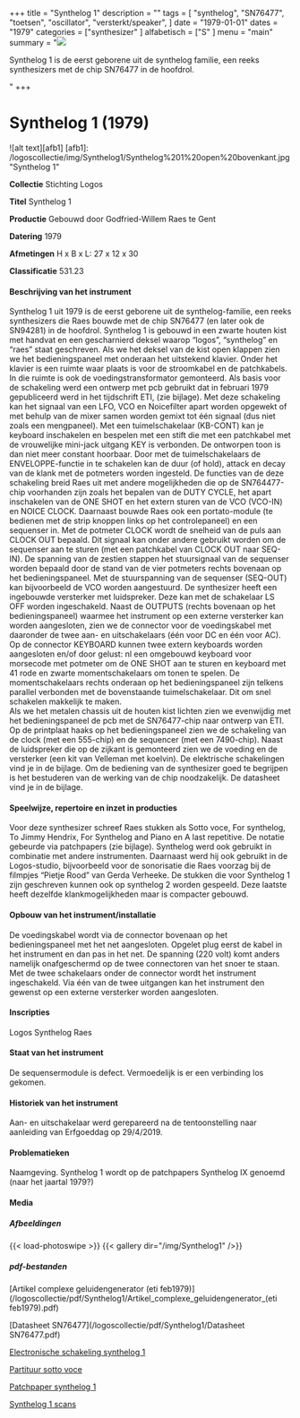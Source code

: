 ﻿+++
title = "Synthelog 1"
description = ""
tags = [
"synthelog", "SN76477", "toetsen", "oscillator", "versterkt/speaker",
]
date = "1979-01-01"
dates = "1979"
categories = ["synthesizer"
]
alfabetisch = ["S"
]
menu = "main"
summary = "<a href='/logoscollectie/1979/synthelog1'><img src='/logoscollectie/img/Synthelog1/Synthelog%201%20open%20bovenkant.jpg'></a><p>Synthelog 1 is de eerst geborene uit de synthelog familie, een reeks synthesizers met de chip SN76477 in de hoofdrol.</p>"
+++

# Synthelog 1 (1979)

![alt text][afb1]
[afb1]: /logoscollectie/img/Synthelog1/Synthelog%201%20open%20bovenkant.jpg "Synthelog 1"

**Collectie**
Stichting Logos

**Titel**
Synthelog 1

**Productie**
Gebouwd door Godfried-Willem Raes te Gent

**Datering**
1979

**Afmetingen**
H x B x L: 27 x 12 x 30

**Classificatie**
531.23

#### Beschrijving van het instrument
Synthelog 1 uit 1979 is de eerst geborene uit de synthelog-familie, een reeks synthesizers die Raes bouwde met de chip SN76477 (en later ook de SN94281) in de hoofdrol.
Synthelog 1 is gebouwd in een zwarte houten kist met handvat en een gescharnierd deksel waarop “logos”, “synthelog” en “raes” staat geschreven. Als we het deksel van de kist open klappen zien we het bedieningspaneel met onderaan het uitstekend klavier. Onder het klavier is een ruimte waar plaats is voor de stroomkabel en de patchkabels. In die ruimte is ook de voedingstransformator gemonteerd. 
Als basis voor de schakeling werd een ontwerp met pcb gebruikt dat in februari 1979 gepubliceerd werd in het tijdschrift ETI, (zie bijlage).
Met deze schakeling kan het signaal van een LFO, VCO en Noicefilter apart worden opgewekt of met behulp van de mixer samen worden gemixt tot één signaal (dus niet zoals een mengpaneel). Met een tuimelschakelaar (KB-CONT) kan je keyboard inschakelen en bespelen met een stift die met een patchkabel met de vrouwelijke mini-jack uitgang KEY is verbonden. De ontworpen toon is dan niet meer constant hoorbaar. Door met de tuimelschakelaars de ENVELOPPE-functie in te schakelen kan de duur (of hold), attack en decay van de klank met de potmeters worden ingesteld.
De functies van de deze schakeling breid Raes uit met andere mogelijkheden die op de SN764477-chip voorhanden zijn zoals het bepalen van de DUTY CYCLE, het apart inschakelen van de ONE SHOT en het extern sturen van de VCO (VCO-IN) en NOICE CLOCK.
Daarnaast bouwde Raes ook een portato-module (te bedienen met de strip knoppen links op het controlepaneel) en een sequenser in. Met de potmeter CLOCK wordt de snelheid van de puls aan CLOCK OUT bepaald. Dit signaal kan onder andere gebruikt worden om de sequenser aan te sturen (met een patchkabel van CLOCK OUT naar SEQ-IN). De spanning van de zestien stappen het stuursignaal van de sequenser worden bepaald door de stand van de vier potmeters rechts bovenaan op het bedieningspaneel. Met de stuurspanning van de sequenser (SEQ-OUT) kan bijvoorbeeld de VCO worden aangestuurd. 
De synthesizer heeft een ingebouwde versterker met luidspreker. Deze kan met de schakelaar LS OFF worden ingeschakeld. Naast de OUTPUTS (rechts bovenaan op het bedieningspaneel) waarmee het instrument op een externe versterker kan worden aangesloten, zien we de connector voor de voedingskabel met daaronder de twee aan- en uitschakelaars (één voor DC en één voor AC).
Op de connector KEYBOARD kunnen twee extern keyboards worden aangesloten en/of door gelust: nl een omgebouwd keyboard voor morsecode met potmeter om de ONE SHOT aan te sturen en keyboard met 41 rode en zwarte momentschakelaars om tonen te spelen. 
De momentschakelaars rechts onderaan op het bedieningspaneel zijn telkens parallel verbonden met de bovenstaande tuimelschakelaar. Dit om snel schakelen makkelijk te maken.    
Als we het metalen chassis uit de houten kist lichten zien we  evenwijdig met het bedieningspaneel de pcb met de SN76477-chip naar ontwerp van ETI. Op de printplaat haaks op het bedieningspaneel zien we de schakeling van de clock (met een 555-chip) en de sequencer (met een 7490-chip). Naast de luidspreker die op de zijkant is gemonteerd zien we de voeding en de versterker (een kit van Velleman met koelvin). De elektrische schakelingen vind je in de bijlage.
Om de bediening van de synthesizer goed te begrijpen is het bestuderen van de werking van de chip noodzakelijk. De datasheet vind je in de bijlage. 

#### Speelwijze, repertoire en inzet in producties
Voor deze synthesizer schreef Raes stukken als Sotto voce, For synthelog, To Jimmy Hendrix, For Synthelog and Piano en A last repetitive. De notatie gebeurde via patchpapers (zie bijlage). Synthelog werd ook gebruikt in combinatie met andere instrumenten.
Daarnaast werd hij ook gebruikt in de Logos-studio, bijvoorbeeld voor de sonorisatie die Raes voorzag bij de filmpjes “Pietje Rood” van Gerda Verheeke. De stukken die voor Synthelog 1 zijn geschreven kunnen ook op synthelog 2 worden gespeeld. Deze laatste heeft dezelfde klankmogelijkheden maar is compacter gebouwd. 

#### Opbouw van het instrument/installatie
De voedingskabel wordt via de connector bovenaan op het bedieningspaneel met het net aangesloten. Opgelet plug eerst de kabel in het instrument en dan pas in het net. De spanning (220 volt) komt anders namelijk onafgeschermd op de twee connectoren van het snoer te staan. Met de twee schakelaars onder de connector wordt het instrument ingeschakeld. Via één van de twee uitgangen kan het instrument den gewenst op een externe versterker worden aangesloten.

#### Inscripties
Logos
Synthelog
Raes

#### Staat van het instrument
De sequensermodule is defect. Vermoedelijk is er een verbinding los gekomen.

#### Historiek van het instrument
Aan- en uitschakelaar werd gerepareerd na de tentoonstelling naar aanleiding van Erfgoeddag op 29/4/2019. 

#### Problematieken
Naamgeving. Synthelog 1 wordt op de patchpapers Synthelog IX genoemd (naar het jaartal 1979?)

#### Media
##### Afbeeldingen
{{< load-photoswipe >}}
{{< gallery dir="/img/Synthelog1" />}}

##### pdf-bestanden
[Artikel complexe geluidengenerator (eti feb1979)](/logoscollectie/pdf/Synthelog1/Artikel_complexe_geluidengenerator_(eti feb1979).pdf)

[Datasheet SN76477](/logoscollectie/pdf/Synthelog1/Datasheet SN76477.pdf)

[Electronische schakeling synthelog 1](/logoscollectie/pdf/Synthelog1/Electronische_schakeling_synthelog_1.pdf)

[Partituur sotto voce](/logoscollectie/pdf/Synthelog1/Partituur_sotto_voce.pdf)

[Patchpaper synthelog 1](/logoscollectie/pdf/Synthelog1/Patchpaper_synthelog_1.pdf)

[Synthelog 1 scans](/logoscollectie/pdf/Synthelog1/Synthelog_1_scans.pdf)